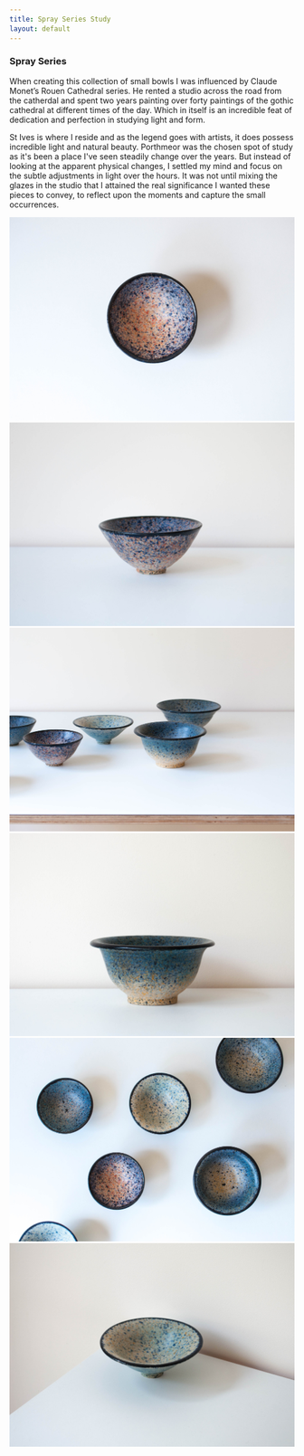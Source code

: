 ```yaml
---
title: Spray Series Study
layout: default
---
```


<div class="main-wrapper">
  <div class="container study-container row">
    <div class="text-div">
      <div class="study-text">
        <h3>Spray Series</h3>
        <div class="para-div">
            <p>When creating this collection of small bowls I was influenced by
              Claude Monet’s Rouen Cathedral series. He rented a studio across
              the road from the catherdal and spent two years painting over
              forty paintings of the gothic cathedral at different times of the
              day. Which in itself is an incredible feat of dedication and
              perfection in studying light and form. </p>
            <p>St Ives is where I reside and as the legend goes with artists, it
               does possess incredible light and natural beauty. Porthmeor was
               the chosen spot of study as it's been a place I've seen steadily
               change over the years. But instead of looking at the apparent
               physical changes, I settled my mind and focus on the subtle
               adjustments in light over the hours. It was not until mixing
               the glazes in the studio that I attained the real significance
               I wanted these pieces to convey, to reflect upon the moments
               and capture the small occurrences.</p>
        </div>
      </div>
    </div>
    <div class="img-div">
      <img class="content-img space-img" src="images/spsc-study-images/spray-series/spray-series-1.jpg">
      <img class="content-img space-img" src="images/spsc-study-images/spray-series/spray-series-2.jpg">
      <img class="content-img space-img" src="images/spsc-study-images/spray-series/spray-series-3.jpg">
      <img class="content-img space-img" src="images/spsc-study-images/spray-series/spray-series-4.jpg">
      <img class="content-img space-img" src="images/spsc-study-images/spray-series/spray-series-5.jpg">
      <img class="content-img space-img" src="images/spsc-study-images/spray-series/spray-series-6.jpg">
    </div>
  </div>
</div>
